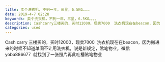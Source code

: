 ```yaml
---
title: 卖个洗衣机，不到一年，三星，6.5KG。。。。
date: 2019-4-7 02:28
keywords: 卖个洗衣机，不到一年，三星，6.5KG。。。。
description: Cashcarry三楼买的，买时12000，现卖7000  洗衣机现在在beacon，因为搬进来的时候不知道单间不让用洗衣机，说是新规定，煞笔物业，微信yoba886677  就找到了一张照片再此吐槽煞笔物业
categories: used
---
```

<td class="t_f" id="postmessage_3417035">

Cash carry 三楼买的，买时12000，现卖7000  洗衣机现在在beacon，因为搬进来的时候不知道单间不让用洗衣机，说是新规定，煞笔物业，微信yoba886677  就找到了一张照片再此吐槽煞笔物业<br/>
<img alt="" border="0" class="zoom" data-cf-modified-a54b58c566baec3b09243a70-="" file="http://www.flw.ph/data/appbyme/upload/image/201904/07/RDNu1F9qDG1Z.jpg" id="aimg_OS194" lazyloadthumb="1" onclick="" onmouseover="" src="http://www.flw.ph/data/appbyme/upload/image/201904/07/RDNu1F9qDG1Z.jpg"/><br/>
<br/>
</td>
